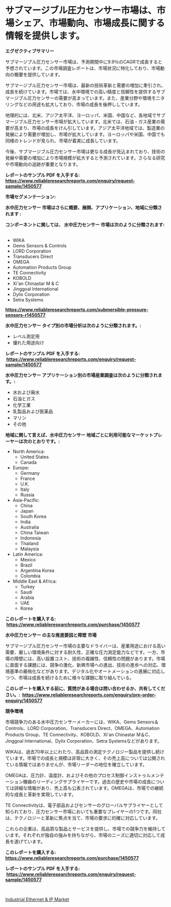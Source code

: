 <p><h1>サブマージブル圧力センサー市場は、市場シェア、市場動向、市場成長に関する情報を提供します。</h1></p><p><strong>エグゼクティブサマリー</strong></p>
<p><p>サブマージブル圧力センサー市場は、予測期間中に9.9％のCAGRで成長すると予想されています。この市場調査レポートは、市場状況に特化しており、市場動向の概要を提供しています。</p><p>サブマージブル圧力センサー市場は、最新の技術革新と需要の増加に牽引され、成長を続けています。市場では、水中環境での高い精度と信頼性を提供するサブマージブル圧力センサーの需要が高まっています。また、産業分野や環境モニタリングなどの用途も拡大しており、市場の成長を後押ししています。</p><p>地理的には、北米、アジア太平洋、ヨーロッパ、米国、中国など、各地域でサブマージブル圧力センサー市場が拡大しています。北米では、石油・ガス産業の需要が高まり、市場の成長をけん引しています。アジア太平洋地域では、製造業の発展により需要が増加し、市場が拡大しています。ヨーロッパや米国、中国でも同様のトレンドが見られ、市場が着実に成長しています。</p><p>今後、サブマージブル圧力センサー市場は更なる成長が見込まれており、技術の発展や需要の増加により市場規模が拡大すると予測されています。さらなる研究や市場動向の追跡が重要となります。</p></p>
<p><strong>レポートのサンプル PDF を入手する: <a href="https://www.reliableresearchreports.com/enquiry/request-sample/1450577">https://www.reliableresearchreports.com/enquiry/request-sample/1450577</a></strong></p>
<p><strong>市場セグメンテーション:</strong></p>
<p><strong> 水中圧力センサー 市場はさらに概要、展開、アプリケーション、地域に分類されます :</strong></p>
<p><strong>コンポーネントに関しては、 水中圧力センサー 市場は次のように分類されます: &nbsp;</strong></p>
<p><ul><li>WIKA</li><li>Gems Sensors & Controls</li><li>LORD Corporation</li><li>Transducers Direct</li><li>OMEGA</li><li>Automation Products Group</li><li>TE Connectivity</li><li>KOBOLD</li><li>Xi'an Chinastar M & C</li><li>Jinggoal International</li><li>Dylix Corporation</li><li>Setra Systems</li></ul></p>
<p><strong><a href="https://www.reliableresearchreports.com/submersible-pressure-sensors-r1450577">https://www.reliableresearchreports.com/submersible-pressure-sensors-r1450577</a></strong></p>
<p><strong> 水中圧力センサー タイプ別の市場分析は次のように分類されます。:</strong></p>
<p><ul><li>レベル測定用</li><li>優れた用途向け</li></ul></p>
<p><strong>レポートのサンプル PDF を入手する: &nbsp;<a href="https://www.reliableresearchreports.com/enquiry/request-sample/1450577">https://www.reliableresearchreports.com/enquiry/request-sample/1450577</a></strong></p>
<p><strong> 水中圧力センサー アプリケーション別の市場産業調査は次のように分類されます。:</strong></p>
<p><ul><li>水および廃水</li><li>石油とガス</li><li>化学工業</li><li>乳製品および医薬品</li><li>マリン</li><li>その他</li></ul></p>
<p><strong>地域に関して言えば、水中圧力センサー 地域ごとに利用可能なマーケットプレーヤーは次のとおりです。:</strong></p>
<p><ul>
    <li>
        North America:
        <ul>
            <li>United States</li>
            <li>Canada</li>
        </ul>
    </li>
    <li>
        Europe:
        <ul>
            <li>Germany</li>
            <li>France</li>
            <li>U.K.</li>
            <li>Italy</li>
            <li>Russia</li>
        </ul>
    </li>
    <li>
        Asia-Pacific:
        <ul>
            <li>China</li>
            <li>Japan</li>
            <li>South Korea</li>
            <li>India</li>
            <li>Australia</li>
            <li>China Taiwan</li>
            <li>Indonesia</li>
            <li>Thailand</li>
            <li>Malaysia</li>
        </ul>
    </li>
    <li>
        Latin America:
        <ul>
            <li>Mexico</li>
            <li>Brazil</li>
            <li>Argentina Korea</li>
            <li>Colombia</li>
        </ul>
    </li>
    <li>
        Middle East & Africa:
        <ul>
            <li>Turkey</li>
            <li>Saudi</li>
            <li>Arabia</li>
            <li>UAE</li>
            <li>Korea</li>
        </ul>
    </li>
    </ul></p>
<p><strong>このレポートを購入する: &nbsp;<a href="https://www.reliableresearchreports.com/purchase/1450577">https://www.reliableresearchreports.com/purchase/1450577</a></strong></p>
<p><strong>水中圧力センサー の主な推進要因と障壁 市場</strong></p>
<p><p>サブマージブル圧力センサー市場の主要なドライバーは、産業用途における高い需要、厳しい環境条件に対する耐久性、正確な圧力測定能力などです。一方、市場の障壁には、高い設置コスト、技術の複雑性、信頼性の問題があります。市場に直面する課題には、競争の激化、新興市場への進出、技術の進歩への対応、環境基準の厳格化などがあります。デジタル化やオートメーションの進展に対応しつつ、市場は成長を続けるために様々な課題に取り組んでいる。</p></p>
<p><strong>このレポートを購入する前に、質問がある場合は問い合わせるか、共有してください。:&nbsp; <a href="https://www.reliableresearchreports.com/enquiry/pre-order-enquiry/1450577">https://www.reliableresearchreports.com/enquiry/pre-order-enquiry/1450577</a></strong></p>
<p><strong>競争環境</strong></p>
<p><p>市場競争力のある水中圧力センサーメーカーには、WIKA、Gems Sensors＆Controls、LORD Corporation、Transducers Direct、OMEGA、Automation Products Group、TE Connectivity、KOBOLD、Xi'an Chinastar M＆C、Jinggoal International、Dylix Corporation、Setra Systemsなどがあります。</p><p>WIKAは、過去70年以上にわたり、高品質の測定テクノロジー製品を提供し続けています。市場での成長と規模は非常に大きく、その売上高については公開されている情報ではありませんが、市場リーダーの地位を確立しています。</p><p>OMEGAは、圧力計、温度計、およびその他のプロセス制御インストゥルメンテーション機器のリーディングサプライヤーです。過去の歴史や市場の成長については詳細な情報があり、売上高も公表されています。OMEGAは、市場での継続的な成長と革新を実現しています。</p><p>TE Connectivityは、電子部品およびセンサーのグローバルサプライヤーとして知られており、圧力センサー市場においても重要なプレイヤーの1つです。同社は、テクノロジーと革新に焦点を当て、市場の要求に的確に対応しています。</p><p>これらの企業は、高品質な製品とサービスを提供し、市場での競争力を維持しています。それぞれが独自の強みを持ちながら、市場のニーズに適切に対応して成長を遂げています。</p></p>
<p><strong>このレポートを購入する: &nbsp; <a href="https://www.reliableresearchreports.com/purchase/1450577">https://www.reliableresearchreports.com/purchase/1450577</a></strong></p>
<p><strong>レポートのサンプル PDF を入手する: &nbsp;<a href="https://www.reliableresearchreports.com/enquiry/request-sample/1450577">https://www.reliableresearchreports.com/enquiry/request-sample/1450577</a></strong><strong></strong></p>
<p>&nbsp;</p>
<p><p><a href="https://github.com/Alonsoolds3wq1d81czn8rbol/Market-Research-Report-List-1/blob/main/industrial-ethernet-ip-market.md">Industrial Ethernet & IP Market</a></p></p>